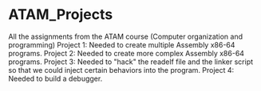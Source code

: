 # ATAM_Projects
All the assignments from the ATAM course (Computer organization and programming)
Project 1: Needed to create multiple Assembly x86-64 programs.
Project 2: Needed to create more complex Assembly x86-64 programs.
Project 3: Needed to "hack" the readelf file and the linker script so that we could inject certain behaviors into the program.
Project 4: Needed to build a debugger. 
